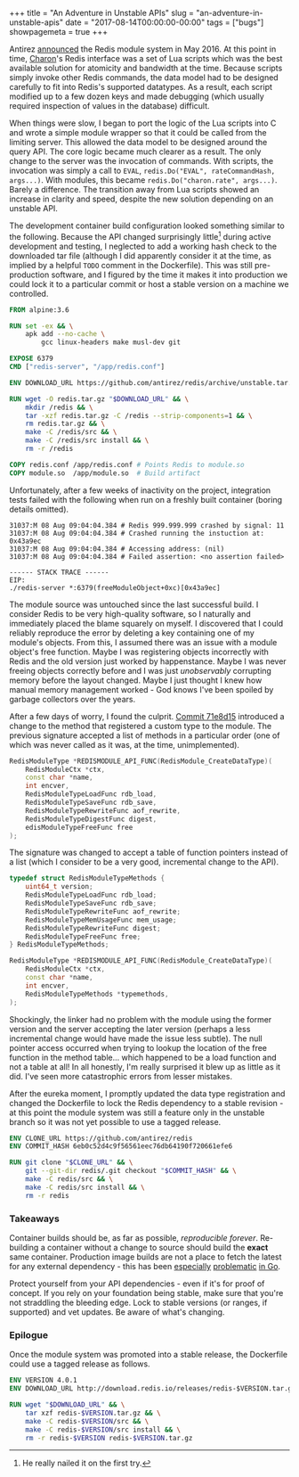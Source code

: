 +++
title = "An Adventure in Unstable APIs"
slug = "an-adventure-in-unstable-apis"
date = "2017-08-14T00:00:00-00:00"
tags = ["bugs"]
showpagemeta = true
+++

Antirez [announced](http://antirez.com/news/106) the Redis module system in May 2016. At this point in time, [Charon](/papers#charon)'s Redis interface was a set of Lua scripts which was the best available solution for atomicity and bandwidth at the time. Because scripts simply invoke other Redis commands, the data model had to be designed carefully to fit into Redis's supported datatypes. As a result, each script modified up to a few dozen keys and made debugging (which usually required inspection of values in the database) difficult.

When things were slow, I began to port the logic of the Lua scripts into C and wrote a simple module wrapper so that it could be called from the limiting server. This allowed the data model to be designed around the query API. The core logic became much clearer as a result. The only change to the server was the invocation of commands. With scripts, the invocation was simply a call to `EVAL`, `redis.Do("EVAL", rateCommandHash, args...)`. With modules, this became `redis.Do("charon.rate", args...)`. Barely a difference. The transition away from Lua scripts showed an increase in clarity and speed, despite the new solution depending on an unstable API.

The development container build configuration looked something similar to the following. Because the API changed surprisingly little[^1] during active development and testing, I neglected to add a working hash check to the downloaded tar file (although I did apparently consider it at the time, as implied by a helpful `TODO` comment in the Dockerfile). This was still pre-production software, and I figured by the time it makes it into production we could lock it to a particular commit or host a stable version on a machine we controlled.

```dockerfile
FROM alpine:3.6

RUN set -ex && \
    apk add --no-cache \
        gcc linux-headers make musl-dev git

EXPOSE 6379
CMD ["redis-server", "/app/redis.conf"]

ENV DOWNLOAD_URL https://github.com/antirez/redis/archive/unstable.tar.gz

RUN wget -O redis.tar.gz "$DOWNLOAD_URL" && \
    mkdir /redis && \
    tar -xzf redis.tar.gz -C /redis --strip-components=1 && \
    rm redis.tar.gz && \
    make -C /redis/src && \
    make -C /redis/src install && \
    rm -r /redis

COPY redis.conf /app/redis.conf # Points Redis to module.so
COPY module.so  /app/module.so  # Build artifact
```

Unfortunately, after a few weeks of inactivity on the project, integration tests failed with the following when run on a freshly built container (boring details omitted).

    31037:M 08 Aug 09:04:04.384 # Redis 999.999.999 crashed by signal: 11
    31037:M 08 Aug 09:04:04.384 # Crashed running the instuction at: 0x43a9ec
    31037:M 08 Aug 09:04:04.384 # Accessing address: (nil)
    31037:M 08 Aug 09:04:04.384 # Failed assertion: <no assertion failed>

    ------ STACK TRACE ------
    EIP:
    ./redis-server *:6379(freeModuleObject+0xc)[0x43a9ec]

The module source was untouched since the last successful build. I consider Redis to be very high-quality software, so I naturally and immediately placed the blame squarely on myself. I discovered that I could reliably reproduce the error by deleting a key containing one of my module's objects. From this, I assumed there was an issue with a module object's free function. Maybe I was registering objects incorrectly with Redis and the old version just worked by happenstance. Maybe I was never freeing objects correctly before and I was just *unobservably* corrupting memory before the layout changed. Maybe I just thought I knew how manual memory management worked - God knows I've been spoiled by garbage collectors over the years.

After a few days of worry, I found the culprit. [Commit 71e8d15](https://github.com/antirez/redis/commit/71e8d15e493217df16e82a81fa2c587b64a74ef9) introduced a change to the method that registered a custom type to the module. The previous signature accepted a list of methods in a particular order (one of which was never called as it was, at the time, unimplemented).

```cpp
RedisModuleType *REDISMODULE_API_FUNC(RedisModule_CreateDataType)(
    RedisModuleCtx *ctx,
    const char *name,
    int encver,
    RedisModuleTypeLoadFunc rdb_load,
    RedisModuleTypeSaveFunc rdb_save,
    RedisModuleTypeRewriteFunc aof_rewrite,
    RedisModuleTypeDigestFunc digest,
    edisModuleTypeFreeFunc free
);
```

The signature was changed to accept a table of function pointers instead of a list (which I consider to be a very good, incremental change to the API).

```cpp
typedef struct RedisModuleTypeMethods {
    uint64_t version;
    RedisModuleTypeLoadFunc rdb_load;
    RedisModuleTypeSaveFunc rdb_save;
    RedisModuleTypeRewriteFunc aof_rewrite;
    RedisModuleTypeMemUsageFunc mem_usage;
    RedisModuleTypeRewriteFunc digest;
    RedisModuleTypeFreeFunc free;
} RedisModuleTypeMethods;

RedisModuleType *REDISMODULE_API_FUNC(RedisModule_CreateDataType)(
    RedisModuleCtx *ctx,
    const char *name,
    int encver,
    RedisModuleTypeMethods *typemethods,
);
```

Shockingly, the linker had no problem with the module using the former version and the server accepting the later version (perhaps a less incremental change would have made the issue less subtle). The null pointer access occurred when trying to lookup the location of the free function in the method table... which happened to be a load function and not a table at all! In all honestly, I'm really surprised it blew up as little as it did. I've seen more catastrophic errors from lesser mistakes.

After the eureka moment, I promptly updated the data type registration and changed the Dockerfile to lock the Redis dependency to a stable revision - at this point the module system was still a feature only in the unstable branch so it was not yet possible to use a tagged release.

```dockerfile
ENV CLONE_URL https://github.com/antirez/redis
ENV COMMIT_HASH 6eb0c52d4c9f56561eec76db64190f720661efe6

RUN git clone "$CLONE_URL" && \
    git --git-dir redis/.git checkout "$COMMIT_HASH" && \
    make -C redis/src && \
    make -C redis/src install && \
    rm -r redis
```

[^1]: He really nailed it on the first try.

### Takeaways

Container builds should be, as far as possible, *reproducible forever*. Re-building a container without a change to source should build the **exact** same container. Production image builds are not a place to fetch the latest for any external dependency - this has been [especially](https://glide.sh/) [problematic](https://github.com/golang/dep) [in Go](https://docs.google.com/document/d/1Bz5-UB7g2uPBdOx-rw5t9MxJwkfpx90cqG9AFL0JAYo/edit).

Protect yourself from your API dependencies - even if it's for proof of concept. If you rely on your foundation being stable, make sure that you're not straddling the bleeding edge. Lock to stable versions (or ranges, if supported) and vet updates. Be aware of what's changing.

### Epilogue

Once the module system was promoted into a stable release, the Dockerfile could use a tagged release as follows.

```dockerfile
ENV VERSION 4.0.1
ENV DOWNLOAD_URL http://download.redis.io/releases/redis-$VERSION.tar.gz

RUN wget "$DOWNLOAD_URL" && \
    tar xzf redis-$VERSION.tar.gz && \
    make -C redis-$VERSION/src && \
    make -C redis-$VERSION/src install && \
    rm -r redis-$VERSION redis-$VERSION.tar.gz
```
